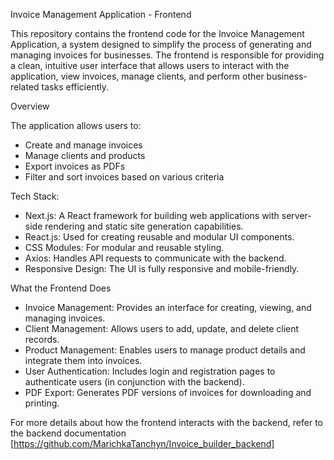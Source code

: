 Invoice Management Application - Frontend

This repository contains the frontend code for the Invoice Management Application, a system designed to simplify the process of generating and managing invoices for businesses. The frontend is responsible for providing a clean, intuitive user interface that allows users to interact with the application, view invoices, manage clients, and perform other business-related tasks efficiently.

Overview

The application allows users to:
* Create and manage invoices
* Manage clients and products
* Export invoices as PDFs
* Filter and sort invoices based on various criteria

Tech Stack:
* Next.js: A React framework for building web applications with server-side rendering and static site generation capabilities.
* React.js: Used for creating reusable and modular UI components.
* CSS Modules: For modular and reusable styling.
* Axios: Handles API requests to communicate with the backend.
* Responsive Design: The UI is fully responsive and mobile-friendly.

What the Frontend Does
* Invoice Management: Provides an interface for creating, viewing, and managing invoices.
* Client Management: Allows users to add, update, and delete client records.
* Product Management: Enables users to manage product details and integrate them into invoices.
* User Authentication: Includes login and registration pages to authenticate users (in conjunction with the backend).
* PDF Export: Generates PDF versions of invoices for downloading and printing.

For more details about how the frontend interacts with the backend, refer to the backend documentation [https://github.com/MarichkaTanchyn/Invoice_builder_backend]
